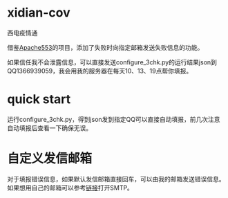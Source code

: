 # xidian-cov
西电疫情通

借鉴[Apache553](https://github.com/Apache553/xidian-ncov-report)的项目，添加了失败时向指定邮箱发送失败信息的功能。

如果信任我不会泄露信息，可以直接发送configure_3chk.py的运行结果json到QQ1366939059，我会用我的服务器在每天10、13、19点帮你填报。
# quick start
运行configure_3chk.py，得到json发到指定QQ可以直接自动填报，前几次注意自动填报后查看一下确保无误。

# 自定义发信邮箱
对于填报错误信息，如果默认发信邮箱直接回车，可以由我的邮箱发送错误信息。如果想用自己的邮箱可以参考[链接](https://blog.csdn.net/weixin_40475396/article/details/78693408)打开SMTP。
